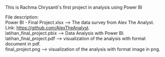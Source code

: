 This is Rachma Chrysanti's first project in analysis using Power BI

File description:
<br>Power BI - Final Project.xlsx --> The data survey from Alex The Analyst. Link: <https://github.com/AlexTheAnalyst>.<br/>
latihan_final_project.pbix --> Data Analysis with Power BI.<br/>
latihan_final_project.pdf --> visualization of the analysis with format document in pdf.<br/>
final_project.png --> visualization of the analysis with format image in png.
